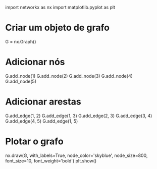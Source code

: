 import networkx as nx
import matplotlib.pyplot as plt

# Criar um objeto de grafo
G = nx.Graph()

# Adicionar nós
G.add_node(1)
G.add_node(2)
G.add_node(3)
G.add_node(4)
G.add_node(5)

# Adicionar arestas
G.add_edge(1, 2)
G.add_edge(1, 3)
G.add_edge(2, 3)
G.add_edge(3, 4)
G.add_edge(4, 5)
G.add_edge(1, 5)

# Plotar o grafo
nx.draw(G, with_labels=True, node_color='skyblue', node_size=800, font_size=10, font_weight='bold')
plt.show()
